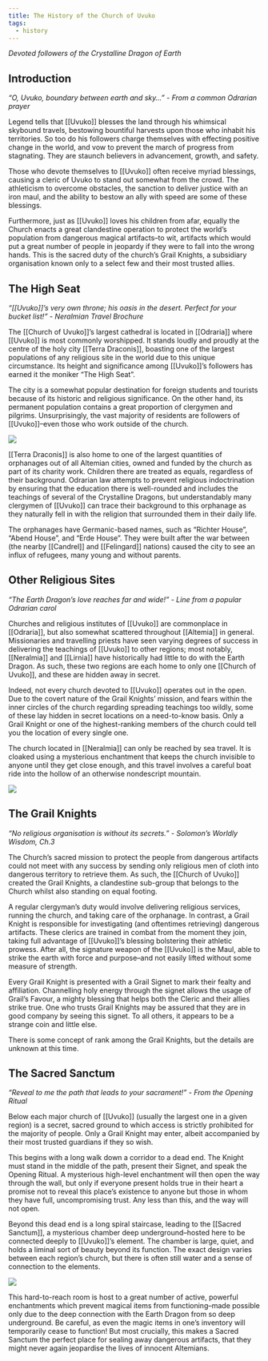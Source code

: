 ```yaml
---
title: The History of the Church of Uvuko
tags:
  - history
---
```

*Devoted followers of the Crystalline Dragon of Earth*
## Introduction

_“O, Uvuko, boundary between earth and sky…” - From a common Odrarian prayer_  
  

Legend tells that [[Uvuko]] blesses the land through his whimsical skybound travels, bestowing bountiful harvests upon those who inhabit his territories. So too do his followers charge themselves with effecting positive change in the world, and vow to prevent the march of progress from stagnating. They are staunch believers in advancement, growth, and safety.

Those who devote themselves to [[Uvuko]] often receive myriad blessings, causing a cleric of Uvuko to stand out somewhat from the crowd. The athleticism to overcome obstacles, the sanction to deliver justice with an iron maul, and the ability to bestow an ally with speed are some of these blessings.

Furthermore, just as [[Uvuko]] loves his children from afar, equally the Church enacts a great clandestine operation to protect the world’s population from dangerous magical artifacts–to wit, artifacts which would put a great number of people in jeopardy if they were to fall into the wrong hands. This is the sacred duty of the church’s Grail Knights, a subsidiary organisation known only to a select few and their most trusted allies.  
  

## The High Seat

_“[[Uvuko]]’s very own throne; his oasis in the desert. Perfect for your bucket list!” - Neralmian Travel Brochure_  
  
The [[Church of Uvuko]]’s largest cathedral is located in [[Odraria]] where [[Uvuko]] is most commonly worshipped. It stands loudly and proudly at the centre of the holy city [[Terra Draconis]], boasting one of the largest populations of any religious site in the world due to this unique circumstance. Its height and significance among [[Uvuko]]’s followers has earned it the moniker “The High Seat”.

The city is a somewhat popular destination for foreign students and tourists because of its historic and religious significance. On the other hand, its permanent population contains a great proportion of clergymen and pilgrims. Unsurprisingly, the vast majority of residents are followers of [[Uvuko]]–even those who work outside of the church.

![](https://i.imgur.com/Bvw8QSD.jpeg)

[[Terra Draconis]] is also home to one of the largest quantities of orphanages out of all Altemian cities, owned and funded by the church as part of its charity work. Children there are treated as equals, regardless of their background. Odrarian law attempts to prevent religious indoctrination by ensuring that the education there is well-rounded and includes the teachings of several of the Crystalline Dragons, but understandably many clergymen of [[Uvuko]] can trace their background to this orphanage as they naturally fell in with the religion that surrounded them in their daily life.

The orphanages have Germanic-based names, such as “Richter House”, “Abend House”, and “Erde House”. They were built after the war between (the nearby [[Candrel]] and [[Felingard]] nations) caused the city to see an influx of refugees, many young and without parents.  
  

## Other Religious Sites

_“The Earth Dragon’s love reaches far and wide!” - Line from a popular Odrarian carol_

Churches and religious institutes of [[Uvuko]] are commonplace in [[Odraria]], but also somewhat scattered throughout [[Altemia]] in general. Missionaries and travelling priests have seen varying degrees of success in delivering the teachings of [[Uvuko]] to other regions; most notably, [[Neralmia]] and [[Lirnia]] have historically had little to do with the Earth Dragon. As such, these two regions are each home to only one [[Church of Uvuko]], and these are hidden away in secret.

Indeed, not every church devoted to [[Uvuko]] operates out in the open. Due to the covert nature of the Grail Knights’ mission, and fears within the inner circles of the church regarding spreading teachings too wildly, some of these lay hidden in secret locations on a need-to-know basis. Only a Grail Knight or one of the highest-ranking members of the church could tell you the location of every single one.

The church located in [[Neralmia]] can only be reached by sea travel. It is cloaked using a mysterious enchantment that keeps the church invisible to anyone until they get close enough, and this travel involves a careful boat ride into the hollow of an otherwise nondescript mountain.  
  

![](https://i.imgur.com/Xeb6hWn.png)

## The Grail Knights

_“No religious organisation is without its secrets.” - Solomon’s Worldly Wisdom, Ch.3_

The Church’s sacred mission to protect the people from dangerous artifacts could not meet with any success by sending only religious men of cloth into dangerous territory to retrieve them. As such, the [[Church of Uvuko]] created the Grail Knights, a clandestine sub-group that belongs to the Church whilst also standing on equal footing.

A regular clergyman’s duty would involve delivering religious services, running the church, and taking care of the orphanage. In contrast, a Grail Knight is responsible for investigating (and oftentimes retrieving) dangerous artifacts. These clerics are trained in combat from the moment they join, taking full advantage of [[Uvuko]]’s blessing bolstering their athletic prowess. After all, the signature weapon of the [[Uvuko]] is the Maul, able to strike the earth with force and purpose–and not easily lifted without some measure of strength.

Every Grail Knight is presented with a Grail Signet to mark their fealty and affiliation. Channelling holy energy through the signet allows the usage of Grail’s Favour, a mighty blessing that helps both the Cleric and their allies strike true. One who trusts Grail Knights may be assured that they are in good company by seeing this signet. To all others, it appears to be a strange coin and little else.

There is some concept of rank among the Grail Knights, but the details are unknown at this time.

## The Sacred Sanctum

_“Reveal to me the path that leads to your sacrament!” - From the Opening Ritual_

Below each major church of [[Uvuko]] (usually the largest one in a given region) is a secret, sacred ground to which access is strictly prohibited for the majority of people. Only a Grail Knight may enter, albeit accompanied by their most trusted guardians if they so wish.

This begins with a long walk down a corridor to a dead end. The Knight must stand in the middle of the path, present their Signet, and speak the Opening Ritual. A mysterious high-level enchantment will then open the way through the wall, but only if everyone present holds true in their heart a promise not to reveal this place’s existence to anyone but those in whom they have full, uncompromising trust. Any less than this, and the way will not open.

Beyond this dead end is a long spiral staircase, leading to the [[Sacred Sanctum]], a mysterious chamber deep underground–hosted here to be connected deeply to [[Uvuko]]’s element. The chamber is large, quiet, and holds a liminal sort of beauty beyond its function. The exact design varies between each region’s church, but there is often still water and a sense of connection to the elements.  
  

![](https://i.imgur.com/zkyLGyU.jpeg)

This hard-to-reach room is host to a great number of active, powerful enchantments which prevent magical items from functioning–made possible only due to the deep connection with the Earth Dragon from so deep underground. Be careful, as even the magic items in one’s inventory will temporarily cease to function! But most crucially, this makes a Sacred Sanctum the perfect place for sealing away dangerous artifacts, that they might never again jeopardise the lives of innocent Altemians.